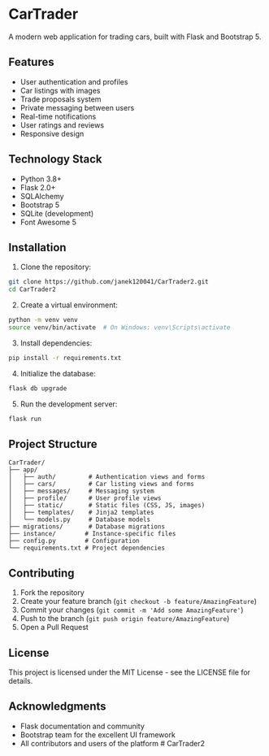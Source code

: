 # CarTrader

A modern web application for trading cars, built with Flask and Bootstrap 5.

## Features

- User authentication and profiles
- Car listings with images
- Trade proposals system
- Private messaging between users
- Real-time notifications
- User ratings and reviews
- Responsive design

## Technology Stack

- Python 3.8+
- Flask 2.0+
- SQLAlchemy
- Bootstrap 5
- SQLite (development)
- Font Awesome 5

## Installation

1. Clone the repository:
```bash
git clone https://github.com/janek120041/CarTrader2.git
cd CarTrader2
```

2. Create a virtual environment:
```bash
python -m venv venv
source venv/bin/activate  # On Windows: venv\Scripts\activate
```

3. Install dependencies:
```bash
pip install -r requirements.txt
```

4. Initialize the database:
```bash
flask db upgrade
```

5. Run the development server:
```bash
flask run
```

## Project Structure

```
CarTrader/
├── app/
│   ├── auth/         # Authentication views and forms
│   ├── cars/         # Car listing views and forms
│   ├── messages/     # Messaging system
│   ├── profile/      # User profile views
│   ├── static/       # Static files (CSS, JS, images)
│   ├── templates/    # Jinja2 templates
│   └── models.py     # Database models
├── migrations/       # Database migrations
├── instance/        # Instance-specific files
├── config.py        # Configuration
└── requirements.txt # Project dependencies
```

## Contributing

1. Fork the repository
2. Create your feature branch (`git checkout -b feature/AmazingFeature`)
3. Commit your changes (`git commit -m 'Add some AmazingFeature'`)
4. Push to the branch (`git push origin feature/AmazingFeature`)
5. Open a Pull Request

## License

This project is licensed under the MIT License - see the LICENSE file for details.

## Acknowledgments

- Flask documentation and community
- Bootstrap team for the excellent UI framework
- All contributors and users of the platform
#   C a r T r a d e r 2 
 
 
